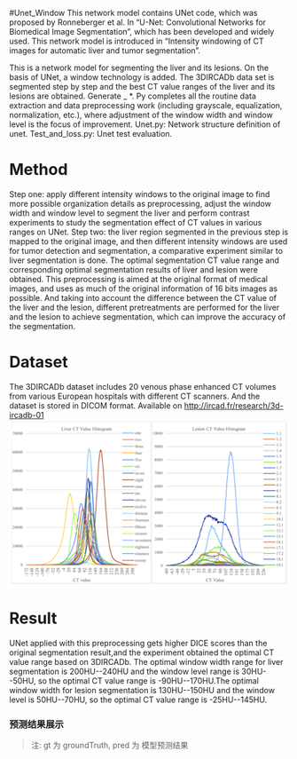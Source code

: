 #Unet_Window
This network model contains UNet code, which was proposed by Ronneberger et al. In “U-Net: Convolutional Networks for Biomedical Image Segmentation”, which has been developed and widely used. This network model is introduced in “Intensity windowing of CT images for automatic liver and tumor segmentation”.<br>

This is a network model for segmenting the liver and its lesions. On the basis of UNet, a window technology is added. The 3DIRCADb data set is segmented step by step and the best CT value ranges of the liver and its lesions are obtained. Generate _ *. Py completes all the routine data extraction and data preprocessing work (including grayscale, equalization, normalization, etc.), where adjustment of the window width and window level is the focus of improvement. Unet.py: Network structure definition of unet. Test_and_loss.py: Unet test evaluation.

# Method 
Step one: apply different intensity windows to the original image to find more possible organization details as preprocessing, adjust the window width and window level to segment the liver and perform contrast experiments to study the segmentation effect of CT values in various ranges on UNet. Step two: the liver region segmented in the previous step is mapped to the original image, and then different intensity windows are used for tumor detection and segmentation, a comparative experiment similar to liver segmentation is done. The optimal segmentation CT value range and corresponding optimal segmentation results of liver and lesion were obtained. This preprocessing is aimed at the original format of medical images, and uses as much of the original information of 16 bits images as possible. And taking into account the difference between the CT value of the liver and the lesion, different pretreatments are performed for the liver and the lesion to achieve segmentation, which can improve the accuracy of the segmentation.

# Dataset
The 3DIRCADb dataset includes 20 venous phase enhanced CT volumes from various European hospitals with different CT scanners. And the dataset is stored in DICOM format. Available on http://ircad.fr/research/3d-ircadb-01 
![image](https://github.com/rongmengling/unet_window/blob/master/images/liverlesions.jpg)

# Result
UNet applied with this preprocessing gets higher DICE scores than the original segmentation result,and the experiment obtained the optimal CT value range based on 3DIRCADb. The optimal window width range for liver segmentation is 200HU--240HU and the window level range is 30HU--50HU, so the optimal CT value range is -90HU--170HU.The optimal window width for lesion segmentation is 130HU--150HU and the window level is 50HU--70HU, so the optimal CT value range is -25HU--145HU.

### **预测结果展示**	

> 注: 	  		gt 为 groundTruth,  		  pred 为 模型预测结果


